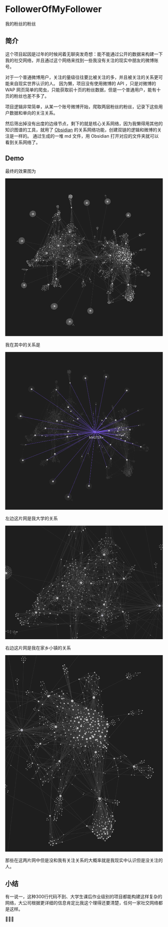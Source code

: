 # FollowerOfMyFollower

我的粉丝的粉丝

## 简介

这个项目起因是过年的时候闲着无聊突发奇想：能不能通过公开的数据来构建一下我的社交网络，并且通过这个网络来找到一些我没有关注的现实中朋友的微博账号。

对于一个普通微博用户，关注的量级往往要比被关注的多，并且被关注的关系更可能来自现实世界认识的人。
因为懒，项目没有使用微博的 API ，只是对微博的 WAP 网页简单的爬虫，只能获取前十页的粉丝数据，但是一个普通用户，能有十页的粉丝也差不多了。

项目逻辑非常简单，从某一个账号微博开始，爬取两层粉丝的粉丝，记录下这些用户数据和单向的关注关系。

然后筛出掉没有出度的边缘节点，剩下的就是核心关系网络，因为我懒得用其他的知识图谱的工具，就用了 [Obsidian](https://obsidian.md) 的关系网络功能，创建双链的逻辑和微博的关注是一样的。
通过生成的一堆 md 文件，用 Obsidian 打开对应的文件夹就可以看到关系网络了。

## Demo

最终的效果图为

![我的关系网络全貌](.assets/02.png)

我在其中的关系是

![MASTER的关系](.assets/01.png)

左边这片网是我大学的关系

![大学的关系](.assets/03.png)

右边这片网是我在家乡小镇的关系

![家乡小镇的关系](.assets/04.png)

那些在这两片网中但是没和我有关注关系的大概率就是我现实中认识但是没关注的人。

## 小结

有一说一，这种300行代码不到、大学生课后作业级别的项目都能构建这样复杂的网络，大公司根据更详细的信息肯定比我这个理得还要清楚，任何一家社交网络都是这样。

🤪🤪🤪